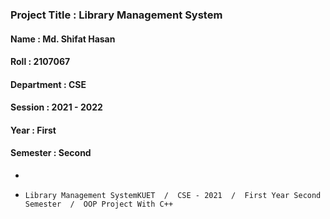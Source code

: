 ### Project Title :  Library Management System 

#### Name       :  Md. Shifat Hasan
#### Roll       :  2107067
#### Department :  CSE
#### Session    :  2021 - 2022
#### Year       :  First
#### Semester   :  Second

-

* `Library Management SystemKUET  /  CSE - 2021  /  First Year Second Semester  /  OOP Project With C++` 
